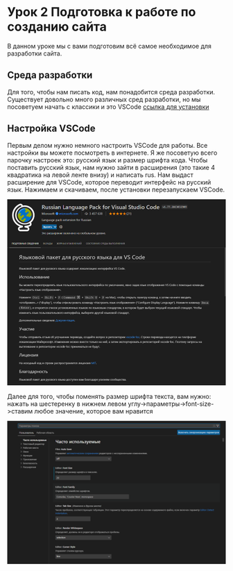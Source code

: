 # Урок 2 Подготовка к работе по созданию сайта

В данном уроке мы с вами подготовим всё самое необходимое для разработки сайта.

## Среда разработки

Для того, чтобы нам писать код, нам понадобится среда разработки. Существует довольно много различных сред разработки, но мы посоветуем начать с классики и это VSCode [ссылка для установки](https://code.visualstudio.com/download)

## Настройка VSCode

Первым делом нужно немного настроить VSCode для работы. Все настройки вы можете посмотреть в интернете. Я же посоветую всего парочку настроек это: русский язык и размер шрифта кода. Чтобы поставить русский язык, нам нужно зайти в расширения (это такие 4 квадратика на левой ленте внизу) и написать rus. Нам выдаст расширение для VSCode, которое переводит интерфейс на русский язык. Нажимаем и скачиваем, после установки перезапускаем VSCode.

![alt text](/assets/images/learn/lesson-1.2/rus.png)

Далее для того, чтобы поменять размер шрифта текста, вам нужно: нажать на шестеренку в нижнем левом углу->параметры->font-size->ставим любое значение, которое вам нравится

![alt text](/assets/images/learn/lesson-1.2/fzvsc.png)
